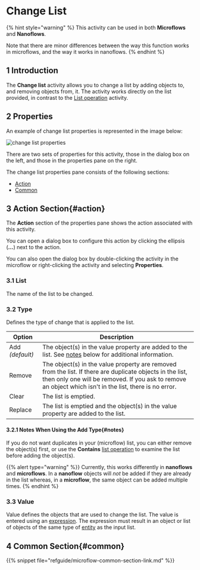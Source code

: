 # Change List

{% hint style="warning" %}
This activity can be used in both **Microflows** and **Nanoflows**.

Note that there are minor differences between the way this function works in microflows, and the way it works in nanoflows.
{% endhint %}

## 1 Introduction

The **Change list** activity allows you to change a list by adding objects to, and removing objects from, it. The activity works directly on the list provided, in contrast to the [List operation](list-operation) activity.

## 2 Properties

An example of change list properties is represented in the image below:

![change list properties](attachments/list-activities/change-list-properties.png)

There are two sets of properties for this activity, those in the dialog box on the left, and those in the properties pane on the right.

The change list properties pane consists of the following sections:

* [Action](#action)
* [Common](#common)

## 3 Action Section{#action}

The **Action** section of the properties pane shows the action associated with this activity.

You can open a dialog box to configure this action by clicking the ellipsis (**…**) next to the action.

You can also open the dialog box by double-clicking the activity in the microflow or right-clicking the activity and selecting **Properties**.

### 3.1 List

The name of the list to be changed.

### 3.2 Type

Defines the type of change that is applied to the list.

| Option | Description |
| --- | --- |
| Add *(default)* | The object(s) in the value property are added to the list. See [notes](#notes) below for additional information. |
| Remove | The object(s) in the value property are removed from the list. If there are duplicate objects in the list, then only one will be removed. If you ask to remove an object which isn't in the list, there is no error. |
| Clear | The list is emptied. |
| Replace | The list is emptied and the object(s) in the value property are added to the list. |

#### 3.2.1 Notes When Using the Add Type{#notes}

If you do not want duplicates in your (microflow) list, you can either remove the object(s) first, or use the **Contains** [list operation](list-operation) to examine the list before adding the object(s).

{{% alert type="warning" %}}
Currently, this works differently in **nanoflows** and **microflows**. In a **nanoflow** objects will *not* be added if they are already in the list whereas, in a **microflow**, the same object can be added multiple times.
{% endhint %}

### 3.3 Value

Value defines the objects that are used to change the list. The value is entered using an [expression](expressions). The expression must result in an object or list of objects of the same type of [entity](entities) as the input list.

## 4 Common Section{#common}

{{% snippet file="refguide/microflow-common-section-link.md" %}}
